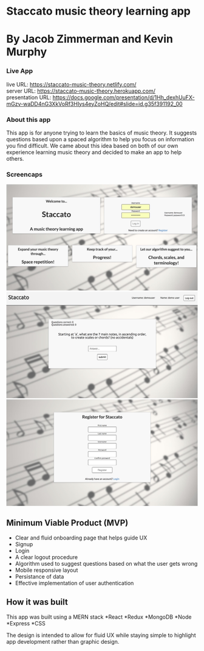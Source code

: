 # Staccato music theory learning app

# By Jacob Zimmerman and Kevin Murphy

### Live App

live URL: https://staccato-music-theory.netlify.com/<br/>
server URL: https://staccato-music-theory.herokuapp.com/<br/>
presentation URL: https://docs.google.com/presentation/d/1Hh_dexhUuFX-mGzv-waDD4nG3XkVoRf3HIys4eyZoHQ/edit#slide=id.g35f391192_00

### About this app

This app is for anyone trying to learn the basics of music theory. It suggests questions based upon a spaced algorithm to help you focus on information you find difficult. We came about this idea based on both of our own experience learning music theory and decided to make an app to help others.

### Screencaps

![alt text](./screencaps/screencap-1.jpg "Screencap of app")
![alt text](./screencaps/screencap-2.jpg "Screencap of app")
![alt text](./screencaps/screencap-3.jpg "Screencap of app")

## Minimum Viable Product (MVP)

- Clear and fluid onboarding page that helps guide UX
- Signup
- Login
- A clear logout procedure
- Algorithm used to suggest questions based on what the user gets wrong
- Mobile responsive layout
- Persistance of data
- Effective implementation of user authentication

## How it was built

This app was built using a MERN stack
*React
*Redux
*MongoDB
*Node
*Express
*CSS

The design is intended to allow for fluid UX while staying simple to highlight app development rather than graphic design.
